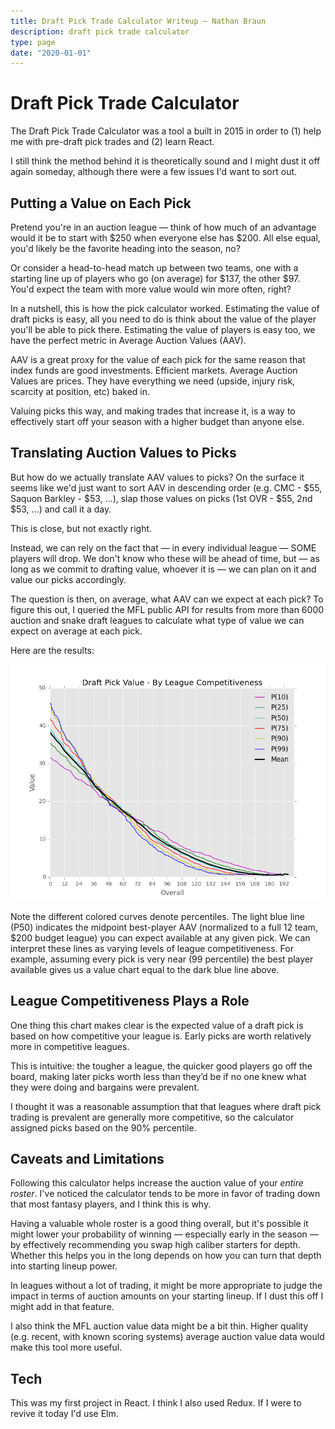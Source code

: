 ```yaml
---
title: Draft Pick Trade Calculator Writeup — Nathan Braun 
description: draft pick trade calculator
type: page
date: "2020-01-01"
---
```


# Draft Pick Trade Calculator

The Draft Pick Trade Calculator  was a tool a built in 2015 in order to (1)
help me with pre-draft pick trades and (2) learn React.

I still think the method behind it is theoretically sound and I might dust it
off again someday, although there were a few issues I'd want to sort out.

## Putting a Value on Each Pick
Pretend you're in an auction league — think of how much of an advantage would
it be to start with $250 when everyone else has $200. All else equal, you'd
likely be the favorite heading into the season, no?

Or consider a head-to-head match up between two teams, one with a starting line
up of players who go (on average) for $137, the other $97. You'd expect the
team with more value would win more often, right?

In a nutshell, this is how the pick calculator worked. Estimating the value of
draft picks is easy, all you need to do is think about the value of the player
you'll be able to pick there. Estimating the value of players is easy too, we
have the perfect metric in Average Auction Values (AAV).

AAV is a great proxy for the value of each pick for the same reason that index
funds are good investments. Efficient markets. Average Auction Values are
prices. They have everything we need (upside, injury risk, scarcity at
position, etc) baked in.

Valuing picks this way, and making trades that increase it, is a way to
effectively start off your season with a higher budget than anyone else.

## Translating Auction Values to Picks
But how do we actually translate AAV values to picks? On the surface it seems
like we'd just want to sort AAV in descending order (e.g. CMC - $55, Saquon
Barkley - $53, ...), slap those values on picks (1st OVR - $55, 2nd $53, ...) and call it a day.

This is close, but not exactly right.

Instead, we can rely on the fact that — in every individual league — SOME
players will drop. We don't know who these will be ahead of time, but — as
long as we commit to drafting value, whoever it is — we can plan on it and
value our picks accordingly.

The question is then, on average, what AAV can we expect at each pick? To
figure this out, I queried the MFL public API for results from more than 6000
auction and snake draft leagues to calculate what type of value we can expect
on average at each pick.

Here are the results:

![Pick Value Curves](images/pick_value.png)

Note the different colored curves denote percentiles. The light blue line
(P50) indicates the midpoint best-player AAV (normalized to a full 12 team,
$200 budget league) you can expect available at any given pick. We can
interpret these lines as varying levels of league competitiveness. For
example, assuming every pick is very near (99 percentile) the best player
available gives us a value chart equal to the dark blue line above.

## League Competitiveness Plays a Role
One thing this chart makes clear is the expected value of a draft pick is based
on how competitive your league is. Early picks are worth relatively more in
competitive leagues.

This is intuitive: the tougher a league, the quicker good players go off the
board, making later picks worth less than they’d be if no one knew what they
were doing and bargains were prevalent.

I thought it was a reasonable assumption that that leagues where draft pick
trading is prevalent are generally more competitive, so the calculator
assigned picks based on the 90% percentile.

## Caveats and Limitations
Following this calculator helps increase the auction value of your *entire
roster*. I've noticed the calculator tends to be more in favor of trading down
that most fantasy players, and I think this is why.

Having a valuable whole roster is a good thing overall, but it's possible it
might lower your probability of winning — especially early in the season — by
effectively recommending you swap high caliber starters for depth. Whether
this helps you in the long depends on how you can turn that depth into
starting lineup power.

In leagues without a lot of trading, it might be more appropriate to judge the
impact in terms of auction amounts on your starting lineup. If I dust this off
I might add in that feature.

I also think the MFL auction value data might be a bit thin. Higher quality
(e.g. recent, with known scoring systems) average auction value data would
make this tool more useful.

## Tech
This was my first project in React. I think I also used Redux. If I were to
revive it today I'd use Elm.
